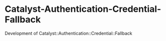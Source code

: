 Catalyst-Authentication-Credential-Fallback
===========================================

Development of Catalyst::Authentication::Credential::Fallback
